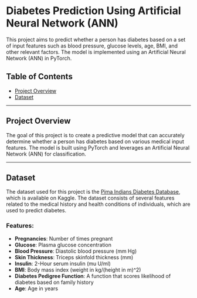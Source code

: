 # Diabetes Prediction Using Artificial Neural Network (ANN)

This project aims to predict whether a person has diabetes based on a set of input features such as blood pressure, 
glucose levels, age, BMI, and other relevant factors. The model is implemented using an Artificial Neural Network (ANN) in PyTorch.

## Table of Contents

- [Project Overview](#project-overview)
- [Dataset](#dataset)

___

## Project Overview

The goal of this project is to create a predictive model that can accurately determine whether a person has diabetes based on various medical 
input features. The model is built using PyTorch and leverages an Artificial Neural Network (ANN) for classification.

___

## Dataset

The dataset used for this project is the [Pima Indians Diabetes Database](https://www.kaggle.com/datasets/uciml/pima-indians-diabetes-database), 
which is available on Kaggle. The dataset consists of several features related to the medical history and health conditions of individuals, 
which are used to predict diabetes.

### Features:

- **Pregnancies**: Number of times pregnant
- **Glucose**: Plasma glucose concentration
- **Blood Pressure**: Diastolic blood pressure (mm Hg)
- **Skin Thickness**: Triceps skinfold thickness (mm)
- **Insulin**: 2-Hour serum insulin (mu U/ml)
- **BMI**: Body mass index (weight in kg/(height in m)^2)
- **Diabetes Pedigree Function**: A function that scores likelihood of diabetes based on family history
- **Age**: Age in years

